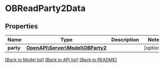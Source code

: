 # OBReadParty2Data

## Properties
Name | Type | Description | Notes
------------ | ------------- | ------------- | -------------
**party** | [**OpenAPI\Server\Model\OBParty2**](OBParty2.md) |  | [optional] 

[[Back to Model list]](../README.md#documentation-for-models) [[Back to API list]](../README.md#documentation-for-api-endpoints) [[Back to README]](../README.md)


